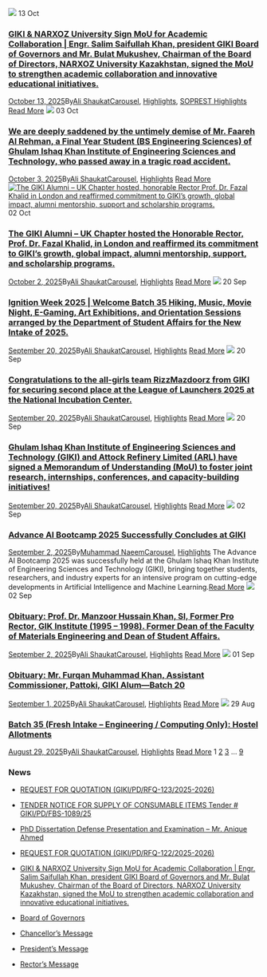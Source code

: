 [![](https://giki.edu.pk/highlights/)](https://giki.edu.pk/2025/10/13/giki-narxoz-university-sign-mou-for-academic-collaboration-engr-salim-saifullah-khan-president-giki-board-of-governors-and-mr-bulat-mukushev-chairman-of-the-board-of-directors-narxoz-univ/)
13
Oct
### [GIKI & NARXOZ University Sign MoU for Academic Collaboration | Engr. Salim Saifullah Khan, president GIKI Board of Governors and Mr. Bulat Mukushev, Chairman of the Board of Directors, NARXOZ University Kazakhstan, signed the MoU to strengthen academic collaboration and innovative educational initiatives.](https://giki.edu.pk/2025/10/13/giki-narxoz-university-sign-mou-for-academic-collaboration-engr-salim-saifullah-khan-president-giki-board-of-governors-and-mr-bulat-mukushev-chairman-of-the-board-of-directors-narxoz-univ/)
[October 13, 2025](https://giki.edu.pk/2025/10/13/)By[Ali Shaukat](https://giki.edu.pk/author/alishaukat/ "Posts by Ali Shaukat")[Carousel](https://giki.edu.pk/carousel_home/), [Highlights](https://giki.edu.pk/highlights/), [SOPREST Highlights](https://giki.edu.pk/soprest-highlights/)
[Read More](https://giki.edu.pk/2025/10/13/giki-narxoz-university-sign-mou-for-academic-collaboration-engr-salim-saifullah-khan-president-giki-board-of-governors-and-mr-bulat-mukushev-chairman-of-the-board-of-directors-narxoz-univ/)
[![](https://giki.edu.pk/highlights/)](https://giki.edu.pk/2025/10/03/we-are-deeply-saddened-by-the-untimely-demise-of-mr-faareh-al-rehman-a-final-year-student-bs-engineering-sciences-of-ghulam-ishaq-khan-institute-of-engineering-sciences-and-technology-who-passed/)
03
Oct
### [We are deeply saddened by the untimely demise of Mr. Faareh Al Rehman, a Final Year Student (BS Engineering Sciences) of Ghulam Ishaq Khan Institute of Engineering Sciences and Technology, who passed away in a tragic road accident.](https://giki.edu.pk/2025/10/03/we-are-deeply-saddened-by-the-untimely-demise-of-mr-faareh-al-rehman-a-final-year-student-bs-engineering-sciences-of-ghulam-ishaq-khan-institute-of-engineering-sciences-and-technology-who-passed/)
[October 3, 2025](https://giki.edu.pk/2025/10/03/)By[Ali Shaukat](https://giki.edu.pk/author/alishaukat/ "Posts by Ali Shaukat")[Carousel](https://giki.edu.pk/carousel_home/), [Highlights](https://giki.edu.pk/highlights/)
[Read More](https://giki.edu.pk/2025/10/03/we-are-deeply-saddened-by-the-untimely-demise-of-mr-faareh-al-rehman-a-final-year-student-bs-engineering-sciences-of-ghulam-ishaq-khan-institute-of-engineering-sciences-and-technology-who-passed/)
[![The GIKI Alumni – UK Chapter hosted, honorable Rector Prof. Dr. Fazal Khalid in London and reaffirmed commitment to GIKI’s growth, global impact, alumni mentorship, support and scholarship programs.](https://giki.edu.pk/highlights/)](https://giki.edu.pk/2025/10/02/the-giki-alumni-uk-chapter-hosted-the-honorable-rector-prof-dr-fazal-khalid-in-london-and-reaffirmed-its-commitment-to-gikis-growth-global-impact-alumni-mentorship-support-a/)
02
Oct
### [The GIKI Alumni – UK Chapter hosted the Honorable Rector, Prof. Dr. Fazal Khalid, in London and reaffirmed its commitment to GIKI’s growth, global impact, alumni mentorship, support, and scholarship programs.](https://giki.edu.pk/2025/10/02/the-giki-alumni-uk-chapter-hosted-the-honorable-rector-prof-dr-fazal-khalid-in-london-and-reaffirmed-its-commitment-to-gikis-growth-global-impact-alumni-mentorship-support-a/)
[October 2, 2025](https://giki.edu.pk/2025/10/02/)By[Ali Shaukat](https://giki.edu.pk/author/alishaukat/ "Posts by Ali Shaukat")[Carousel](https://giki.edu.pk/carousel_home/), [Highlights](https://giki.edu.pk/highlights/)
[Read More](https://giki.edu.pk/2025/10/02/the-giki-alumni-uk-chapter-hosted-the-honorable-rector-prof-dr-fazal-khalid-in-london-and-reaffirmed-its-commitment-to-gikis-growth-global-impact-alumni-mentorship-support-a/)
[![](https://giki.edu.pk/highlights/)](https://giki.edu.pk/2025/09/20/ignition-week-2025-welcome-batch-35-hiking-music-movie-night-e-gaming-art-exhibitions-and-orientation-sessions-arranged-by-the-department-of-student-affairs-for-the-new-intake-of-2025/)
20
Sep
### [Ignition Week 2025 | Welcome Batch 35 Hiking, Music, Movie Night, E-Gaming, Art Exhibitions, and Orientation Sessions arranged by the Department of Student Affairs for the New Intake of 2025.](https://giki.edu.pk/2025/09/20/ignition-week-2025-welcome-batch-35-hiking-music-movie-night-e-gaming-art-exhibitions-and-orientation-sessions-arranged-by-the-department-of-student-affairs-for-the-new-intake-of-2025/)
[September 20, 2025](https://giki.edu.pk/2025/09/20/)By[Ali Shaukat](https://giki.edu.pk/author/alishaukat/ "Posts by Ali Shaukat")[Carousel](https://giki.edu.pk/carousel_home/), [Highlights](https://giki.edu.pk/highlights/)
[Read More](https://giki.edu.pk/2025/09/20/ignition-week-2025-welcome-batch-35-hiking-music-movie-night-e-gaming-art-exhibitions-and-orientation-sessions-arranged-by-the-department-of-student-affairs-for-the-new-intake-of-2025/)
[![](https://giki.edu.pk/highlights/)](https://giki.edu.pk/2025/09/20/congratulations-to-the-all-girls-team-rizzmazdoorz-from-giki-for-securing-second-place-at-the-league-of-launchers-2025-at-the-national-incubation-center/)
20
Sep
### [Congratulations to the all-girls team RizzMazdoorz from GIKI for securing second place at the League of Launchers 2025 at the National Incubation Center.](https://giki.edu.pk/2025/09/20/congratulations-to-the-all-girls-team-rizzmazdoorz-from-giki-for-securing-second-place-at-the-league-of-launchers-2025-at-the-national-incubation-center/)
[September 20, 2025](https://giki.edu.pk/2025/09/20/)By[Ali Shaukat](https://giki.edu.pk/author/alishaukat/ "Posts by Ali Shaukat")[Carousel](https://giki.edu.pk/carousel_home/), [Highlights](https://giki.edu.pk/highlights/)
[Read More](https://giki.edu.pk/2025/09/20/congratulations-to-the-all-girls-team-rizzmazdoorz-from-giki-for-securing-second-place-at-the-league-of-launchers-2025-at-the-national-incubation-center/)
[![](https://giki.edu.pk/highlights/)](https://giki.edu.pk/2025/09/20/ghulam-ishaq-khan-institute-of-engineering-sciences-and-technology-giki-and-attock-refinery-limited-arl-have-signed-a-memorandum-of-understanding-mou-to-foster-joint-research-internships-confe/)
20
Sep
### [Ghulam Ishaq Khan Institute of Engineering Sciences and Technology (GIKI) and Attock Refinery Limited (ARL) have signed a Memorandum of Understanding (MoU) to foster joint research, internships, conferences, and capacity-building initiatives!](https://giki.edu.pk/2025/09/20/ghulam-ishaq-khan-institute-of-engineering-sciences-and-technology-giki-and-attock-refinery-limited-arl-have-signed-a-memorandum-of-understanding-mou-to-foster-joint-research-internships-confe/)
[September 20, 2025](https://giki.edu.pk/2025/09/20/)By[Ali Shaukat](https://giki.edu.pk/author/alishaukat/ "Posts by Ali Shaukat")[Carousel](https://giki.edu.pk/carousel_home/), [Highlights](https://giki.edu.pk/highlights/)
[Read More](https://giki.edu.pk/2025/09/20/ghulam-ishaq-khan-institute-of-engineering-sciences-and-technology-giki-and-attock-refinery-limited-arl-have-signed-a-memorandum-of-understanding-mou-to-foster-joint-research-internships-confe/)
[![](https://giki.edu.pk/highlights/)](https://giki.edu.pk/2025/09/02/advance-ai-bootcamp-2025-successfully-concludes-at-giki/)
02
Sep
### [Advance AI Bootcamp 2025 Successfully Concludes at GIKI](https://giki.edu.pk/2025/09/02/advance-ai-bootcamp-2025-successfully-concludes-at-giki/)
[September 2, 2025](https://giki.edu.pk/2025/09/02/)By[Muhammad Naeem](https://giki.edu.pk/author/muhammad-naeem/ "Posts by Muhammad Naeem")[Carousel](https://giki.edu.pk/carousel_home/), [Highlights](https://giki.edu.pk/highlights/)
The Advance AI Bootcamp 2025 was successfully held at the Ghulam Ishaq Khan Institute of Engineering Sciences and Technology (GIKI), bringing together students, researchers, and industry experts for an intensive program on cutting-edge developments in Artificial Intelligence and Machine Learning.[Read More](https://giki.edu.pk/2025/09/02/advance-ai-bootcamp-2025-successfully-concludes-at-giki/)
[![](https://giki.edu.pk/highlights/)](https://giki.edu.pk/2025/09/02/obituary-prof-dr-manzoor-hussain-khan-si-former-pro-rector-gik-institute-1995-1998-former-dean-of-the-faculty-of-materials-engineering-and-dean-of-student-affairs/)
02
Sep
### [Obituary: Prof. Dr. Manzoor Hussain Khan, SI, Former Pro Rector, GIK Institute (1995 – 1998). Former Dean of the Faculty of Materials Engineering and Dean of Student Affairs.](https://giki.edu.pk/2025/09/02/obituary-prof-dr-manzoor-hussain-khan-si-former-pro-rector-gik-institute-1995-1998-former-dean-of-the-faculty-of-materials-engineering-and-dean-of-student-affairs/)
[September 2, 2025](https://giki.edu.pk/2025/09/02/)By[Ali Shaukat](https://giki.edu.pk/author/alishaukat/ "Posts by Ali Shaukat")[Carousel](https://giki.edu.pk/carousel_home/), [Highlights](https://giki.edu.pk/highlights/)
[Read More](https://giki.edu.pk/2025/09/02/obituary-prof-dr-manzoor-hussain-khan-si-former-pro-rector-gik-institute-1995-1998-former-dean-of-the-faculty-of-materials-engineering-and-dean-of-student-affairs/)
[![](https://giki.edu.pk/highlights/)](https://giki.edu.pk/2025/09/01/obituary-mr-furqan-muhammad-khan-assistant-commissioner-pattoki-giki-alum-batch-20-%d8%a7%d9%86%d8%a7%d9%84%d9%84%d9%87-%d9%88%d8%a7%d9%86%d8%a7%d8%a7%d9%84%db%8c%d9%87-%d8%b1%d8%a7%d8%ac/)
01
Sep
### [Obituary: Mr. Furqan Muhammad Khan, Assistant Commissioner, Pattoki, GIKI Alum—Batch 20](https://giki.edu.pk/2025/09/01/obituary-mr-furqan-muhammad-khan-assistant-commissioner-pattoki-giki-alum-batch-20-%d8%a7%d9%86%d8%a7%d9%84%d9%84%d9%87-%d9%88%d8%a7%d9%86%d8%a7%d8%a7%d9%84%db%8c%d9%87-%d8%b1%d8%a7%d8%ac/)
[September 1, 2025](https://giki.edu.pk/2025/09/01/)By[Ali Shaukat](https://giki.edu.pk/author/alishaukat/ "Posts by Ali Shaukat")[Carousel](https://giki.edu.pk/carousel_home/), [Highlights](https://giki.edu.pk/highlights/)
[Read More](https://giki.edu.pk/2025/09/01/obituary-mr-furqan-muhammad-khan-assistant-commissioner-pattoki-giki-alum-batch-20-%d8%a7%d9%86%d8%a7%d9%84%d9%84%d9%87-%d9%88%d8%a7%d9%86%d8%a7%d8%a7%d9%84%db%8c%d9%87-%d8%b1%d8%a7%d8%ac/)
[![](https://giki.edu.pk/highlights/)](https://giki.edu.pk/2025/08/29/batch-35-fresh-intake-engineering-computing-only-hostel-allotments/)
29
Aug
### [Batch 35 (Fresh Intake – Engineering / Computing Only): Hostel Allotments](https://giki.edu.pk/2025/08/29/batch-35-fresh-intake-engineering-computing-only-hostel-allotments/)
[August 29, 2025](https://giki.edu.pk/2025/08/29/)By[Ali Shaukat](https://giki.edu.pk/author/alishaukat/ "Posts by Ali Shaukat")[Carousel](https://giki.edu.pk/carousel_home/), [Highlights](https://giki.edu.pk/highlights/)
[Read More](https://giki.edu.pk/2025/08/29/batch-35-fresh-intake-engineering-computing-only-hostel-allotments/)
1 [2](https://giki.edu.pk/highlights/page/2/) [3](https://giki.edu.pk/highlights/page/3/) … [9](https://giki.edu.pk/highlights/page/9/) [](https://giki.edu.pk/highlights/page/2/)
### News
  * [REQUEST FOR QUOTATION (GIKI/PD/RFQ-123/2025-2026)](https://giki.edu.pk/2025/10/17/request-for-quotation-giki-pd-rfq-123-2025-2026/)
  * [TENDER NOTICE FOR SUPPLY OF CONSUMABLE ITEMS Tender # GIKI/PD/FBS-1089/25](https://giki.edu.pk/2025/10/16/tender-notice-for-supply-of-consumable-items-tender-giki-pd-fbs-1089-25/)
  * [PhD Dissertation Defense Presentation and Examination – Mr. Anique Ahmed](https://giki.edu.pk/2025/10/14/phd-dissertation-defense-presentation-and-examination-mr-anique-ahmed/)
  * [REQUEST FOR QUOTATION (GIKI/PD/RFQ-122/2025-2026)](https://giki.edu.pk/2025/10/14/request-for-quotation-giki-pd-rfq-122-2025-2026/)
  * [GIKI & NARXOZ University Sign MoU for Academic Collaboration | Engr. Salim Saifullah Khan, president GIKI Board of Governors and Mr. Bulat Mukushev, Chairman of the Board of Directors, NARXOZ University Kazakhstan, signed the MoU to strengthen academic collaboration and innovative educational initiatives.](https://giki.edu.pk/2025/10/13/giki-narxoz-university-sign-mou-for-academic-collaboration-engr-salim-saifullah-khan-president-giki-board-of-governors-and-mr-bulat-mukushev-chairman-of-the-board-of-directors-narxoz-univ/)


  * [Board of Governors](https://giki.edu.pk/board-of-governors/)
  * [Chancellor’s Message](https://giki.edu.pk/?page_id=14826)
  * [President’s Message](https://giki.edu.pk/presidents-message/)
  * [Rector’s Message](https://giki.edu.pk/rectors-message/)


